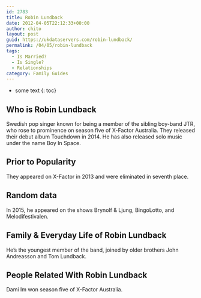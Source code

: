 ```yaml
---
id: 2783
title: Robin Lundback
date: 2012-04-05T22:12:33+00:00
author: chito
layout: post
guid: https://ukdataservers.com/robin-lundback/
permalink: /04/05/robin-lundback
tags:
  - Is Married?
  - Is Single?
  - Relationships
category: Family Guides
---
```


* some text
{: toc}
          
          
## Who is  Robin Lundback
                  
                  
                  
Swedish pop singer known for being a member of the sibling boy-band JTR, who rose to prominence on season five of X-Factor Australia. They released their debut album Touchdown in 2014. He has also released solo music under the name Boy In Space. 
                  
                
                
                
## Prior to Popularity 
                  
                  
                  
They appeared on X-Factor in 2013 and were eliminated in seventh place.
                  
                
                
                
## Random data 
                  
                  
                  
In 2015, he appeared on the shows Brynolf & Ljung, BingoLotto, and Melodifestivalen.
                  
                
                
                
## Family & Everyday Life of Robin Lundback
                  
                  
                  
He&#8217;s the youngest member of the band, joined by older brothers John Andreasson and Tom Lundback.
                  
                
                
                
## People Related With  Robin Lundback
                  
                  
                  
Dami Im won season five of X-Factor Australia.
                  
                
              
            
          
          
          
    
    
  
